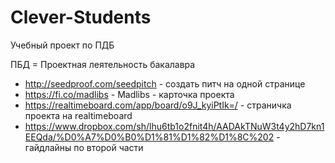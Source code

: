 # Clever-Students
Учебный проект по ПДБ

ПБД = Проектная леятельность бакалавра

* http://seedproof.com/seedpitch - создать питч на одной странице
* https://fi.co/madlibs - Madlibs - карточка проекта
* https://realtimeboard.com/app/board/o9J_kyiPtIk=/ - страничка проекта на realtimeboard
* https://www.dropbox.com/sh/lhu6tb1o2fnit4h/AADAkTNuW3t4y2hD7kn1EEQda/%D0%A7%D0%B0%D1%81%D1%82%D1%8C%202 - гайдлайны по второй части

